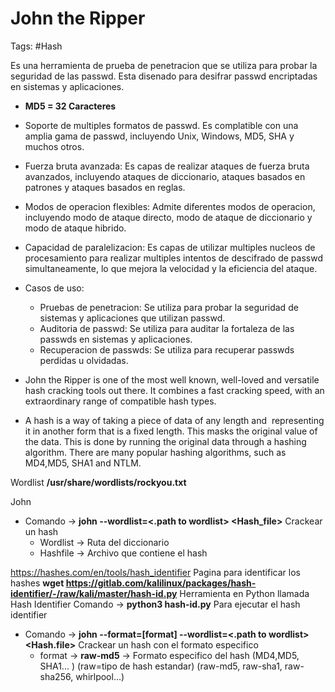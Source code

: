 # John the Ripper

Tags: #Hash 

Es una herramienta de prueba de penetracion que se utiliza para probar la seguridad de las passwd. Esta disenado para desifrar passwd encriptadas en sistemas y aplicaciones.

* **MD5 = 32 Caracteres**


- Soporte de multiples formatos de passwd. Es complatible con una amplia gama de passwd, incluyendo Unix, Windows, MD5, SHA y muchos otros.
- Fuerza bruta avanzada: Es capas de realizar ataques de fuerza bruta avanzados, incluyendo ataques de diccionario, ataques basados en patrones y ataques basados en reglas. 
- Modos de operacion flexibles: Admite diferentes modos de operacion, incluyendo modo de ataque directo, modo de ataque de diccionario y modo de ataque hibrido. 
- Capacidad de paralelizacion: Es capas de utilizar multiples nucleos de procesamiento para realizar multiples intentos de descifrado de passwd simultaneamente, lo que mejora la velocidad y la eficiencia del ataque. 

- Casos de uso: 
	- Pruebas de penetracion: Se utiliza para probar la seguridad de sistemas y aplicaciones que utilizan passwd. 
	- Auditoria de passwd: Se utiliza para auditar la fortaleza de las passwds en sistemas y aplicaciones.
	- Recuperacion de passwds: Se utiliza para recuperar passwds perdidas u olvidadas. 



- John the Ripper is one of the most well known, well-loved and versatile hash cracking tools out there. It combines a fast cracking speed, with an extraordinary range of compatible hash types.

- A hash is a way of taking a piece of data of any length and  representing it in another form that is a fixed length. This masks the original value of the data. This is done by running the original data through a hashing algorithm. There are many popular hashing algorithms, such as MD4,MD5, SHA1 and NTLM.

Wordlist
**/usr/share/wordlists/rockyou.txt**

John 
- Comando -> **john --wordlist=<.path to wordlist> <Hash_file>** Crackear un hash
	- Wordlist -> Ruta del diccionario 
	- Hashfile -> Archivo que contiene el hash

https://hashes.com/en/tools/hash_identifier Pagina para identificar los hashes
**wget https://gitlab.com/kalilinux/packages/hash-identifier/-/raw/kali/master/hash-id.py** Herramienta en Python llamada Hash Identifier
	Comando -> **python3 hash-id.py** Para ejecutar el hash identifier


- Comando -> **john --format=[format] --wordlist=<.path to wordlist> <Hash.file>** Crackear un hash con el formato especifico
	- format -> **raw-md5** -> Formato especifico del hash (MD4,MD5, SHA1... ) (raw=tipo de hash estandar) (raw-md5, raw-sha1, raw-sha256, whirlpool...)



